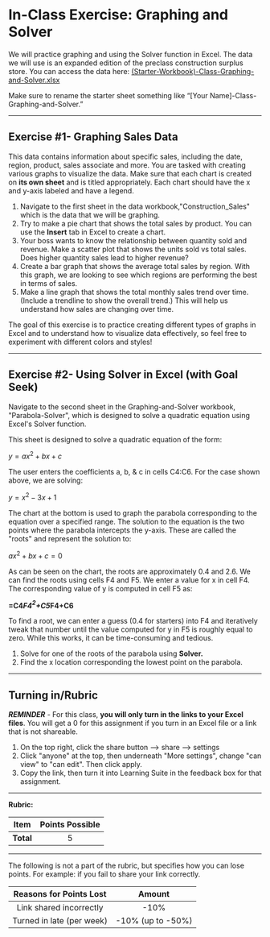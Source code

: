 # In-Class Exercise: Graphing and Solver

We will practice graphing and using the Solver function in Excel. The data we will use is an expanded edition of the 
preclass construction surplus store. You can 
access the data here: [(Starter-Workbook)-Class-Graphing-and-Solver.xlsx](%28Starter-Workbook%29-Class-Graphing-and-Solver.xlsx)

Make sure to rename the starter sheet something like “[Your Name]-Class-Graphing-and-Solver.”

---
## Exercise #1- Graphing Sales Data 

This data contains information about specific sales, including the date, region, product, sales 
associate and more. You are tasked with creating various graphs to visualize the data. Make sure that each chart is created on **its own 
sheet** and is titled appropriately. Each chart should have the x and y-axis labeled and have a legend. 

1. Navigate to the first sheet in the data workbook,"Construction_Sales" which is the data that we will be graphing.
2. Try to make a pie chart that shows the total sales by product. You can use the **Insert** tab in Excel to create 
a chart. 
3. Your boss wants to know the relationship between quantity sold and revenue. Make a scatter plot that shows the units 
   sold vs total 
   sales. Does higher quantity sales lead to higher revenue?
4. Create a bar graph that shows the average total sales by region. With this graph, we are looking to see which 
   regions are performing the best in terms of sales.
5. Make a line graph that shows the total monthly sales trend over time. (Include a trendline to show the overall trend.) 
   This will help us understand how sales are changing over time.

The goal of this exercise is to practice creating different types of graphs in Excel and to understand how to visualize data effectively, so feel free to experiment with different colors and styles! 

---
## Exercise #2- Using Solver in Excel (with Goal Seek)

Navigate to the second sheet in the Graphing-and-Solver workbook, "Parabola-Solver", which is designed to solve a 
quadratic 
equation 
using Excel's Solver function.

This sheet is designed to solve a quadratic equation of the form:

$y = ax^2 + bx + c$

The user enters the coefficients a, b, & c in cells C4:C6. For the case shown above, we are solving:

$y = x^2 - 3x + 1$

The chart at the bottom is used to graph the parabola corresponding to the equation over a specified range. The 
solution to the equation is the two points where the parabola intercepts the y-axis. These are called the "roots" and represent the solution to:

$ax^2 + bx + c = 0$

As can be seen on the chart, the roots are approximately 0.4 and 2.6. We can find the roots using cells F4 and F5. We enter a value for x in cell F4. The corresponding value of y is computed in cell F5 as:

**=C4*F4$^2$+C5*F4+C6**

To find a root, we can enter a guess (0.4 for starters) into F4 and iteratively tweak that number until the value 
computed for y in F5 is roughly equal to zero. While this works, it can be time-consuming and tedious.

1. Solve for one of the roots of the parabola using **Solver.**
2. Find the x location corresponding the lowest point on the parabola.

---

## Turning in/Rubric

**_REMINDER_** - For this class, **you will only turn in the links to your Excel files**. You will get a 0 for this assignment if you turn in an Excel file or a link that is not shareable. 

1. On the top right, click the share button --> share --> settings
2. Click "anyone" at the top, then underneath "More settings", change "can view" to "can edit". Then click apply. 
3. Copy the link, then turn it into Learning Suite in the feedback box for that assignment.

---

**Rubric:**

|                      Item                      | Points Possible |
|:----------------------------------------------:|:---------------:|
| <div style="text-align: right">**Total**</div> |        5        |

---

The following is not a part of the rubric, but specifies how you can lose points. For example: if you fail to share your link correctly.

| **Reasons for Points Lost** |    **Amount**     |  
|:---------------------------:|:-----------------:|
|   Link shared incorrectly   |       -10%        |
|  Turned in late (per week)  | -10% (up to -50%) |

